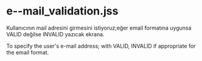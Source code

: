# e--mail_validation.jss

Kullanıcının mail adresini girmesini istiyoruz;eğer email formatına uygunsa VALID değilse INVALID yazıcak ekrana.

To specify the user's e-mail address; with VALID, INVALID if appropriate for the email format.
